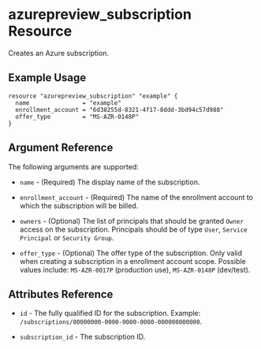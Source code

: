 # azurepreview_subscription Resource

Creates an Azure subscription.

## Example Usage

```hcl
resource "azurepreview_subscription" "example" {
  name               = "example"
  enrollment_account = "6d38255d-8321-4f17-8ddd-3bd94c57d988"
  offer_type         = "MS-AZR-0148P"
}
```

## Argument Reference

The following arguments are supported:

* `name` - (Required) The display name of the subscription.

* `enrollment_account` - (Required) The name of the enrollment account to which the subscription will be billed.

* `owners` - (Optional) The list of principals that should be granted `Owner` access on the subscription. Principals should be of type `User`, `Service Principal` or `Security Group`.

* `offer_type` - (Optional) The offer type of the subscription. Only valid when creating a subscription in a enrollment account scope. Possible values include: `MS-AZR-0017P` (production use), `MS-AZR-0148P` (dev/test).

## Attributes Reference

* `id` - The fully qualified ID for the subscription. Example: `/subscriptions/00000000-0000-0000-0000-000000000000`.

* `subscription_id` - The subscription ID.

